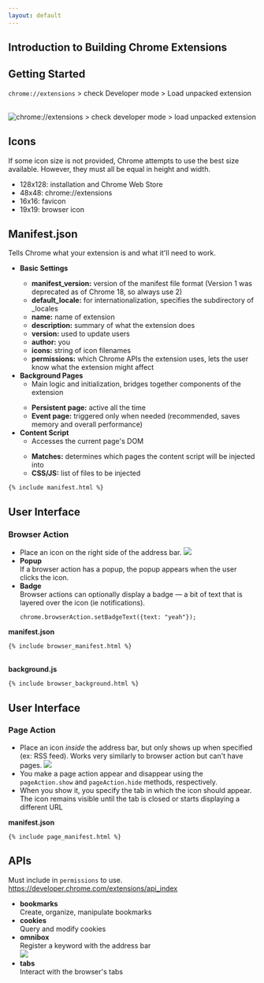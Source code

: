 ```yaml
---
layout: default
---
```


<section class="deck-slide h-slide uk-vertical-align" id="index">
  <div class="uk-vertical-align-middle">
    <h1>Introduction to Building Chrome Extensions</h1>
  </div>
</section>

<section class="deck-slide h-slide" id="getting-started">
  <h2>Getting Started</h2>
  <p><code>chrome://extensions</code> > check Developer mode > Load unpacked extension</p>
  <br />
  <img class="uk-width-1-1" src="{{ site.url }}/assets/img/getting-started.jpg" alt="chrome://extensions > check developer mode > load unpacked extension" />
</section>

<section class="deck-slide h-slide" id="icons">
  <h2>Icons</h2>
  <p>If some icon size is not provided, Chrome attempts to use the best size available. However, they must all be equal in height and width.</p>
  <ul>
    <li>128x128: installation and Chrome Web Store</li>
    <li>48x48: chrome://extensions</li>
    <li>16x16: favicon</li>
    <li>19x19: browser icon</li>
  </ul>
</section>

<section class="deck-slide h-slide" id="manifest">
  <h2>Manifest.json</h2>
  <p>Tells Chrome what your extension is and what it'll need to work.</p>
  <div class="uk-grid">
    <div class="uk-width-1-2">
      <ul class="no-list">
        <li class="deck-slide fade" id="manifest-basic"><strong>Basic Settings</strong></li>
        <ul class="uk-margin-remove">
          <li class="deck-slide fade" id="manifest-basic1"><strong>manifest_version:</strong> version of the manifest file format (Version 1 was deprecated as of Chrome 18, so always use 2)</li>
          <li class="deck-slide fade" id="manifest-basic2"><strong>default_locale:</strong> for internationalization, specifies the subdirectory of _locales</li>
          <li class="deck-slide fade" id="manifest-basic3"><strong>name:</strong> name of extension</li>
          <li class="deck-slide fade" id="manifest-basic4"><strong>description:</strong> summary of what the extension does</li>
          <li class="deck-slide fade" id="manifest-basic5"><strong>version:</strong> used to update users</li>
          <li class="deck-slide fade" id="manifest-basic6"><strong>author:</strong> you</li>
          <li class="deck-slide fade" id="manifest-basic7"><strong>icons:</strong> string of icon filenames</li>
          <li class="deck-slide fade" id="manifest-basic8"><strong>permissions:</strong> which Chrome APIs the extension uses, lets the user know what the extension might affect</li>
        </ul>
        <li class="deck-slide uk-margin-top" id="manifest-background">
          <strong>Background Pages</strong>
          <ul class="no-list">
            <li>Main logic and initialization, bridges together components of the extension</li>
          </ul>
        </li>
        <ul>
          <li class="deck-slide fade" id="manifest-background1"><strong>Persistent page:</strong> active all the time</li>
          <li class="deck-slide fade" id="manifest-background2"><strong>Event page:</strong> triggered only when needed (recommended, saves memory and overall performance)</li>
        </ul>
        <li class="deck-slide uk-margin-top" id="manifest-content">
          <strong>Content Script</strong>
          <ul class="no-list">
            <li>Accesses the current page's DOM</li>
          </ul>
        </li>
        <ul>
          <li class="deck-slide fade" id="manifest-content1"><strong>Matches:</strong> determines which pages the content script will be injected into</li>
          <li class="deck-slide fade" id="manifest-content2"><strong>CSS/JS:</strong> list of files to be injected</li>
        </ul>
      </ul>
    </div>
    <div class="uk-width-1-2">
      <pre><code>{% include manifest.html %}</code></pre>
    </div>
  </div>
</section>

<section class="deck-slide h-slide" id="ui-browser">
  <h2>User Interface</h2>
  <h3>Browser Action</h3>
  <div class="uk-grid">
    <div class="uk-width-1-2">
      <ul class="no-list">
        <li class="deck-slide fade" id="browser-1">
          Place an icon on the right side of the address bar.
          <img src="{{ site.url }}/assets/img/browser-action.jpg" />
        </li>
        <li class="deck-slide fade" id="browser-2">
          <strong>Popup</strong><br>
          If a browser action has a popup, the popup appears when the user clicks the icon.
        </li>
        <li class="deck-slide fade uk-margin-top" id="browser-3">
          <strong>Badge</strong><br>
          Browser actions can optionally display a badge — a bit of text that is layered over the icon (ie notifications).
          <pre><code>chrome.browserAction.setBadgeText({text: "yeah"});</code></pre>
        </li>
      </ul>
    </div>
    <div class="uk-width-1-2">
      <strong>manifest.json</strong>
      <pre><code>{% include browser_manifest.html %}</code></pre>
      <br />
      <strong>background.js</strong>
      <pre><code>{% include browser_background.html %}</code></pre>
    </div>
  </div>
</section>

<section class="deck-slide h-slide" id="ui-page">
  <h2>User Interface</h2>
  <h3>Page Action</h3>
  <div class="uk-grid">
    <div class="uk-width-1-2">
      <ul class="no-list">
        <li class="deck-slide fade" id="page-1">
          Place an icon <em>inside</em> the address bar, but only shows up when specified (ex: RSS feed). Works very similarly to browser action but can't have pages.
          <img src="{{ site.url }}/assets/img/page-action.png" />
        </li>
        <li class="deck-slide fade uk-margin-top" id="page-2">
          You make a page action appear and disappear using the <code>pageAction.show</code> and <code>pageAction.hide</code> methods, respectively.
        </li>
        <li class="deck-slide fade uk-margin-top" id="page-3">
          When you show it, you specify the tab in which the icon should appear. The icon remains visible until the tab is closed or starts displaying a different URL
        </li>
      </ul>
    </div>
    <div class="uk-width-1-2">
      <strong>manifest.json</strong>
      <pre><code>{% include page_manifest.html %}</code></pre>
    </div>
  </div>
</section>

<section class="deck-slide h-slide" id="api">
  <h2>APIs</h2>
  <p>
    Must include in <code>permissions</code> to use.<br>
    <a href="https://developer.chrome.com/extensions/api_index" target="_blank">https://developer.chrome.com/extensions/api_index</a>
  </p>
  <ul class="no-list">
    <li>
      <strong>bookmarks</strong><br>
      Create, organize, manipulate bookmarks
    </li>
    <li class="uk-margin-top">
      <strong>cookies</strong><br>
      Query and modify cookies
    </li>
    <li class="uk-margin-top">
      <strong>omnibox</strong><br>
      Register a keyword with the address bar<br>
      <img src="{{ site.url }}/assets/img/omnibox.png">
    </li>
    <li class="uk-margin-top">
      <strong>tabs</strong><br>
      Interact with the browser's tabs
    </li>
  </ul>
</section>

